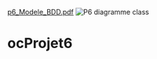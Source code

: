 [p6_Modele_BDD.pdf](https://github.com/S-Buscato/ocProjet6/files/7107665/p6_Modele_BDD.pdf)
![P6 diagramme class](https://user-images.githubusercontent.com/40290173/132044690-b6e7a70d-f889-4c43-8697-d96e18979cb3.png)
# ocProjet6
